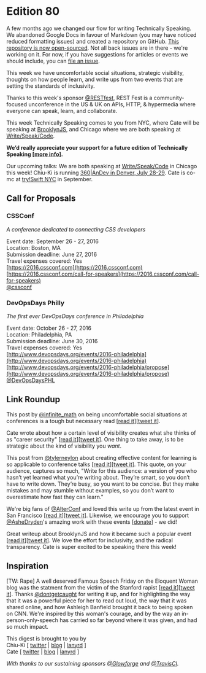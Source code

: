 # Edition 80

A few months ago we changed our flow for writing Technically Speaking. We abandoned Google Docs in favour of Markdown (you may have noticed reduced formatting issues) and created a repository on GitHub. [This repository is now open-sourced](https://github.com/catehstn/technically-speaking). Not all back issues are in there - we're working on it. For now, if you have suggestions for articles or events we should include, you can [file an issue](https://github.com/catehstn/technically-speaking/issues/new).

This week we have uncomfortable social situations, strategic visibility, thoughts on how people learn, and write ups from two events that are setting the standards of inclusivity.

Thanks to this week's sponsor [@RESTfest](http://twitter.com/restfest), REST Fest is a community-focused unconference in the US & UK on APIs, HTTP, & hypermedia where everyone can speak, learn, and collaborate.

This week Technically Speaking comes to you from NYC, where Cate will be speaking at [BrooklynJS](http://brooklynjs.com/), and Chicago where we are both speaking at [Write/Speak/Code](http://www.writespeakcode.com).

**We’d really appreciate your support for a future edition of Technically Speaking [[more info](http://www.techspeak.email/sponsorship/)].**  

Our upcoming talks: We are both speaking at [Write/Speak/Code](http://www.writespeakcode.com) in Chicago this week! Chiu-Ki is running [360|AnDev in Denver, July 28-29](http://360andev.com/). Cate is co-mc at [try!Swift NYC](http://www.tryswiftnyc.com/) in September.

## Call for Proposals

### CSSConf
*A conference dedicated to connecting CSS developers*

Event date: September 26 - 27, 2016  
Location: Boston, MA  
Submission deadline: June 27, 2016  
Travel expenses covered: Yes  
[https://2016.cssconf.com](https://2016.cssconf.com)  
[https://2016.cssconf.com/call-for-speakers](https://2016.cssconf.com/call-for-speakers)  
[@cssconf](https://twitter.com/cssconf)


### DevOpsDays Philly
*The first ever DevOpsDays conference in Philadelphia*

Event date: October 26 - 27, 2016  
Location: Philadelphia, PA  
Submission deadline: June 30, 2016  
Travel expenses covered: Yes  
[http://www.devopsdays.org/events/2016-philadelphia](http://www.devopsdays.org/events/2016-philadelphia)  
[http://www.devopsdays.org/events/2016-philadelphia/propose](http://www.devopsdays.org/events/2016-philadelphia/propose)  
[@DevOpsDaysPHL](https://twitter.com/DevOpsDaysPHL)


## Link Roundup

This post by [@infinite_math](http://twitter.com/infinite_math) on being uncomfortable social situations at conferences is a tough but necessary read [[read it](https://medium.com/@lizzerdrix/being-comfortable-enough-to-talk-15a6eb105ab9)][[tweet it](https://twitter.com/home?status=Being%20Comfortable%20Enough%20to%20Talk%20by%20%40infinite_math%20http%3A//bit.ly/1U3n62k%20via%20%40techspeakdigest)].  

Cate wrote about how a certain level of visibility creates what she thinks of as "career security" [[read it](http://www.catehuston.com/blog/2016/06/02/job-vs-career-stability/)][[tweet it](https://twitter.com/home?status=Big%20Co.%20vs%20Small%20Co.%20%26%20Job%20vs.%20Career%20Stability%20by%20%40catehstn%20http%3A//www.catehuston.com/blog/2016/06/02/job-vs-career-stability%20via%20%40techspeakdigest)]. One thing to take away, is to be strategic about the kind of visibility you *want*.

This post from [@tylerneylon](http://twitter.com/tylerneylon) about creating effective content for learning is so applicable to conference talks [[read it](https://medium.com/@tylerneylon/sharing-what-you-know-900a7ea1299f)][[tweet it](https://twitter.com/home?status=Sharing%20what%20you%20know%20by%20%40tylerneylon%20http%3A//bit.ly/1WKVjcB%20via%20%40techspeakdigest)]. This quote, on your audience, captures so much, "Write for this audience: a version of you who hasn’t yet learned what you’re writing about. They’re smart, so you don’t have to write down. They’re busy, so you want to be concise. But they make mistakes and may stumble without examples, so you don’t want to overestimate how fast they can learn."

We're big fans of [@AlterConf](http://twitter.com/alterconf) and loved this write up from the latest event in San Francisco [[read it](https://recompilermag.com/2016/06/10/why-i-love-alterconf-the-san-francisco-edition/)][[tweet it](https://twitter.com/home?status=Why%20I%20love%20AlterConf%3A%20the%20San%20Francisco%20edition%20by%20%40recompilermag%20https%3A//recompilermag.com/2016/06/10/why-i-love-alterconf-the-san-francisco-edition%20via%20%40techspeakdigest)]. Likewise, we encourage you to support [@AsheDryden](http://twitter.com/ashedryden)'s amazing work with these events [[donate](http://www.alterconf.com/donate)] - we did!

Great writeup about BrooklynJS and how it became such a popular event [[read it](http://www.bkmag.com/2016/06/10/brooklyn-javascript-became-heart-boroughs-tech-scene/)][[tweet it](https://twitter.com/home?status=How%20%40brooklyn_js%20Became%20the%20Heart%20of%20Brooklyn%27s%20Tech%20Scene%20http%3A//www.bkmag.com/2016/06/10/brooklyn-javascript-became-heart-boroughs-tech-scene%20via%20%40techspeakdigest)]. We love the effort for inclusivity, and the radical transparency. Cate is super excited to be speaking there this week!


## Inspiration

[TW: Rape] A well deserved Famous Speech Friday on the Eloquent Woman blog was the statment from the victim of the Stanford rapist [[read it](http://eloquentwoman.blogspot.com/2016/06/famous-speech-friday-stanford-rape.html)][[tweet it](https://twitter.com/home?status=Famous%20Speech%20Friday%3A%20Stanford%20rape%20victim%27s%20statement%20to%20her%20rapist%20by%20%40dontgetcaught%20http%3A//eloquentwoman.blogspot.com/2016/06/famous-speech-friday-stanford-rape.html%20via%20%40techspeakdigest)]. Thanks [@dontgetcaught](http://twitter.com/dontgetcaught) for writing it up, and for highlighting the way that it was a powerful piece for her to read out loud, the way that it was shared online, and how Ashleigh Banfield brought it back to being spoken on CNN. We're inspired by this woman's courage, and by the way an in-person-only-speech has carried so  far beyond where it was given, and had so much impact.   


This digest is brought to you by  
Chiu-Ki [ [twitter](https://twitter.com/chiuki) | [blog](http://blog.sqisland.com/) | [lanyrd](http://lanyrd.com/profile/chiuki/) ]  
Cate [ [twitter](https://twitter.com/catehstn) | [blog](http://www.catehuston.com/blog/) | [lanyrd](http://lanyrd.com/profile/catehstn/) ]

*With thanks to our sustaining sponsors [@Glowforge](http://twitter.com/glowforge) and [@TravisCI](http://twitter.com/travisci).*
